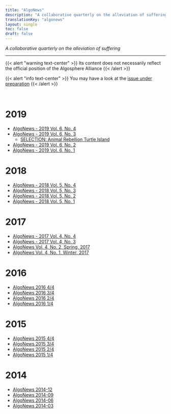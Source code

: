 ```yaml
---
title: "AlgoNews"
description: "A collaborative quarterly on the alleviation of suffering"
translationKey: "algonews"
layout: single
toc: false
draft: false
---
```


<p class="lead text-center"><em>A collaborative quarterly on the alleviation of suffering</em></p>

---
{{< alert "warning text-center" >}}
  Its content does not necessarily reflect the official position of the Algosphere Alliance
{{< /alert >}}

{{< alert "info text-center" >}}
  You may have a look at the [issue under preparation](https://docs.google.com/document/d/1DBa1pEdACvb7VH4y945ULfaAWslGkpCQDZjINOb8l6I/edit)
{{< /alert >}}

<br>

# 2019
- [AlgoNews - 2019 Vol. 6, No. 4](https://docs.google.com/document/d/1qrC8202nwQEGcaT5zj-zsIpvdmCmwME1xIUX3GVEbyU/edit)
- [AlgoNews - 2019 Vol. 6, No. 3](https://docs.google.com/document/d/1g_X5EmaY_2ZiA2I9kaob6_abhhMNYezyIMHqr50Wv2U/edit)
  - [SELECTION: Animal Rebellion Turtle Island](2019-vol-6-no-3/animal-rebellion-turtle-island)
- [AlgoNews - 2019 Vol. 6, No. 2](https://docs.google.com/document/d/1uyV1QX3hshRotqi_B3xzo8ilop89hPrvCX2voph6fbo/edit#)
- [AlgoNews - 2019 Vol. 6, No. 1](https://docs.google.com/document/d/1_H629x9c68vBNV2G6Y96cmCh2toFgBmiOhtoOQHAW0Y/edit?usp=sharing)

# 2018
- [AlgoNews - 2018 Vol. 5, No. 4](https://docs.google.com/document/d/19zy-rrkFqhK5hSmAqlunfEQutzDF2o3LCk4hDRtONkc/edit?usp=sharing)
- [AlgoNews - 2018 Vol. 5, No. 3](https://docs.google.com/document/d/1a1sJF_H16eVERmwEnoXryGu5rrUFoUBAF7XLBNo9xp4/edit?usp=sharing)
- [AlgoNews - 2018 Vol. 5, No. 2](https://docs.google.com/document/d/1S66Xx8bJuQrW1oJiNnaEsiqs27vQ6aGXCV3JdFE995w/edit?usp=sharing)
- [AlgoNews - 2018 Vol. 5, No. 1](https://docs.google.com/document/d/1mSb9PmbEhI-iv3vyknwO-u-Y_6XNAST3HYHvvGC4feQ/edit?usp=sharing)

# 2017
- [AlgoNews - 2017 Vol. 4, No. 4](https://docs.google.com/document/d/14DNfT7ig-J68ioOba8TDzbdU54oZ-RqMw-DDqjq_AuM/edit#)
- [AlgoNews - 2017 Vol. 4, No. 3](https://docs.google.com/document/d/1DejD0OrXJdA_4lPb8IZ0R2jwrGaK2U7ZpBdOjS2aypA/)
- [AlgoNews Vol. 4, No. 2, Spring, 2017](https://docs.google.com/document/d/1Mndj06uArohAH46E6v3dG19M0UOvKbAkWgOrKZzm4qw/edit#)
- [AlgoNews Vol. 4, No. 1, Winter, 2017](https://docs.google.com/document/d/12iT12asmb3G-Pdeawn3W5Xu6FsH0DqjYFFm_fo0fosI/edit?usp=sharing)

# 2016
- [AlgoNews 2016 4/4](https://docs.google.com/document/d/1QtBGyGPto3WhWjvFv_dlk89vWgzfyH_BbRj7ZOOmF5g/edit)
- [AlgoNews 2016 3/4](https://docs.google.com/document/d/1vDT_ZAudf76t0PjbbS5YxwX-r4gPMNhvAsVZ82zNkn4/edit#)
- [AlgoNews 2016 2/4](https://docs.google.com/document/d/1VvoAJSViVW50y4hoTNYTQITdzDJUki4noZO7P538SfY/edit?usp=sharing)
- [AlgoNews 2016 1/4](https://docs.google.com/document/d/1zPYUVXUKdE0DaxaRir61WhdzZMPV_3WRZiGaD9KqXjk/edit#)

# 2015
- [AlgoNews 2015 4/4](https://docs.google.com/document/d/12yXqtn17XGZUYTrKfuBq5IY1tRz_yuXaIJwOV0zMUR8/edit#)
- [AlgoNews 2015 3/4](https://docs.google.com/document/d/1Ft_-h_xtRkYhPpJcyjxROqElxJnyZeyUEyrk_61saqI/edit?usp=sharing)
- [AlgoNews 2015 2/4](https://docs.google.com/document/d/1nPOeQygNxeqqh4ljc7sGnF0JGu1FSzHO8GkyrEhfYSw/edit)
- [AlgoNews 2015 1/4](https://docs.google.com/document/d/1ddabtWFAqX0JMle8p-B3QX3C_OocM--83YogKel_yDg)

# 2014
- [AlgoNews 2014-12](https://docs.google.com/document/d/1mp1p-BfBfVOtIQEyRKZQIsKbIWTR6-7emjXZMUTOUNY/edit?usp=sharing)
- [AlgoNews 2014-09](http://drive.google.com/open?id=1RJXjinyB1oQ-kC0wiAJHvAU4MjT3K29nPe53VClZqM4)
- [AlgoNews 2014-06](https://docs.google.com/document/d/1E3qm7USvl9FmF0F44fpVyI6hvEJERZwJePkvm82ppcQ/edit)
- [AlgoNews 2014-03](https://docs.google.com/document/d/1JRo4fGjC7SLQU4796tmF39T1O_mwg8SJ8gZcY9NohqE/edit)
